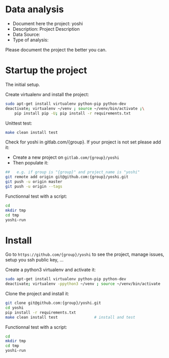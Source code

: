 # Data analysis
- Document here the project: yoshi
- Description: Project Description
- Data Source:
- Type of analysis:

Please document the project the better you can.

# Startup the project

The initial setup.

Create virtualenv and install the project:
```bash
sudo apt-get install virtualenv python-pip python-dev
deactivate; virtualenv ~/venv ; source ~/venv/bin/activate ;\
    pip install pip -U; pip install -r requirements.txt
```

Unittest test:
```bash
make clean install test
```

Check for yoshi in gitlab.com/{group}.
If your project is not set please add it:

- Create a new project on `gitlab.com/{group}/yoshi`
- Then populate it:

```bash
##   e.g. if group is "{group}" and project_name is "yoshi"
git remote add origin git@github.com:{group}/yoshi.git
git push -u origin master
git push -u origin --tags
```

Functionnal test with a script:

```bash
cd
mkdir tmp
cd tmp
yoshi-run
```

# Install

Go to `https://github.com/{group}/yoshi` to see the project, manage issues,
setup you ssh public key, ...

Create a python3 virtualenv and activate it:

```bash
sudo apt-get install virtualenv python-pip python-dev
deactivate; virtualenv -ppython3 ~/venv ; source ~/venv/bin/activate
```

Clone the project and install it:

```bash
git clone git@github.com:{group}/yoshi.git
cd yoshi
pip install -r requirements.txt
make clean install test                # install and test
```
Functionnal test with a script:

```bash
cd
mkdir tmp
cd tmp
yoshi-run
```
